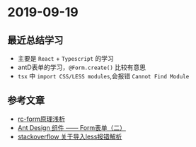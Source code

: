 # 2019-09-19

## 最近总结学习

* 主要是 `React` + `Typescript` 的学习
* antD表单的学习，`@Form.create()` 比较有意思
* `tsx` 中 `import CSS/LESS modules`,会报错 `Cannot Find Module`

## 参考文章

* [rc-form原理浅析][1]
* [Ant Design 组件 —— Form表单（二）][2]
* [stackoverflow 关于导入less报错解析][3]

[1]: https://juejin.im/post/5d79a5f0f265da03ad147d58
[2]: https://juejin.im/post/5c01e97ce51d45225000f34b
[3]: https://stackoverflow.com/questions/40382842/cant-import-css-scss-modules-typescript-says-cannot-find-module

